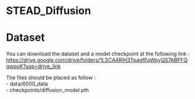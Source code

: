# STEAD_Diffusion

# Dataset

You can download the dataset and a model checkpoint at the following link : https://drive.google.com/drive/folders/1LSCA4RlH3TpagfEpWpyQS7ABPFQgwpoK?usp=drive_link

The files should be placed as follow : <br />
    - data/6000_data <br />
    - checkpoints/diffusion_model.pth